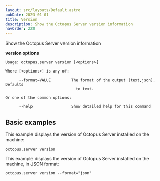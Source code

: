 ```yaml
---
layout: src/layouts/Default.astro
pubDate: 2023-01-01
title: Version
description: Show the Octopus Server version information
navOrder: 220
---
```


Show the Octopus Server version information

**version options**

```text
Usage: octopus.server version [<options>]

Where [<options>] is any of:

      --format=VALUE         The format of the output (text,json). Defaults
                               to text.

Or one of the common options:

      --help                 Show detailed help for this command
```

## Basic examples

This example displays the version of Octopus Server installed on the machine:

```text
octopus.server version
```

This example displays the version of Octopus Server installed on the machine, in JSON format:

```text
octopus.server version --format="json"
```
